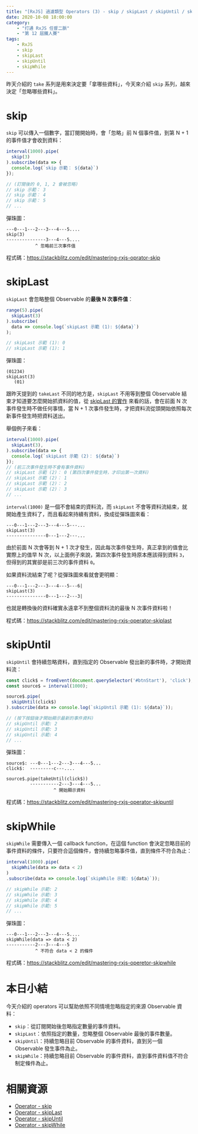 ```yaml
---
title: "[RxJS] 過濾類型 Operators (3) - skip / skipLast / skipUntil / skipWhile"
date: 2020-10-08 18:00:00
category:
	- "打通 RxJS 任督二脈"
	- "第 12 屆鐵人賽"
tags:
	- RxJS
	- skip
	- skipLast
	- skipUntil
	- skipWhile
---
```


昨天介紹的 `take` 系列是用來決定要「拿哪些資料」，今天來介紹 `skip` 系列，越來決定「忽略哪些資料」。

<!--more -->

# skip

`skip` 可以傳入一個數字，當訂閱開始時，會「忽略」前 N 個事件值，到第 N + 1 的事件值才會收到資料：

```typescript
interval(1000).pipe(
  skip(3)
).subscribe(data => {
  console.log(`skip 示範： ${data}`)
});

// (訂閱後的 0, 1, 2 會被忽略)
// skip 示範： 3
// skip 示範： 4
// skip 示範： 5
// ...
```

彈珠圖：

```
---0---1---2---3---4---5....
skip(3)
---------------3---4---5....
           ^ 忽略前三次事件值
```

程式碼：https://stackblitz.com/edit/mastering-rxjs-oprator-skip

# skipLast

`skipLast` 會忽略整個 Observable 的**最後 N 次事件值**：

```typescript
range(5).pipe(
  skipLast(3)
).subscribe(
  data => console.log(`skipLast 示範 (1): ${data}`)
);

// skipLast 示範 (1): 0
// skipLast 示範 (1): 1
```

彈珠圖：

```
(01234)
skipLast(3)
   (01)
```

跟昨天提到的 `takeLast` 不同的地方是，`skipLast` 不用等到整個 Observable 結束才知道要怎麼開始抓資料的值，從 [skipLast 的實作](https://github.com/ReactiveX/rxjs/blob/6.x/src/internal/operators/skipLast.ts) 來看的話，會在前面 N 次事件發生時不做任何事情，當 N + 1 次事件發生時，才把資料流從頭開始依照每次新事件發生時把資料送出。

舉個例子來看：

```typescript
interval(1000).pipe(
  skipLast(3),
).subscribe(data => {
  console.log(`skipLast 示範 (2)： ${data}`)
});
// (前三次事件發生時不會有事件資料)
// skipLast 示範 (2)： 0 (第四次事件發生時，才印出第一次資料)
// skipLast 示範 (2)： 1
// skipLast 示範 (2)： 2
// skipLast 示範 (2)： 3
// ...
```

`interval(1000)` 是一個不會結束的資料流，而 `skipLast` 不會等資料流結束，就開始產生資料了，而且看起來持續有資料，換成從彈珠圖來看：

```
---0---1---2---3---4---5---...
skipLast(3)
---------------0---1---2---...
```

由於前面 N 次會等到 N + 1 次才發生，因此每次事件發生時，真正拿到的值會比實際上的值早 N 次，以上面例子來說，第四次事件發生時原本應該得到資料 `3`，但得到的其實卻是前三次的事件資料 `0`。

如果資料流結束了呢？從彈珠圖來看就會更明顯：

```
---0---1---2---3---4---5---6|
skipLast(3)
---------------0---1---2---3|
```

也就是轉換後的資料確實永遠拿不到整個資料流的最後 N 次事件資料啦！

程式碼：https://stackblitz.com/edit/mastering-rxjs-operator-skiplast

# skipUntil

`skipUntil` 會持續忽略資料，直到指定的 Observable 發出新的事件時，才開始資料流：

```typescript
const click$ = fromEvent(document.querySelector('#btnStart'), 'click');
const source$ = interval(1000);

source$.pipe(
  skipUntil(click$)
).subscribe(data => console.log(`skipUntil 示範 (1): ${data}`));

// (按下按鈕後才開始顯示最新的事件資料)
// skipUntil 示範: 2
// skipUntil 示範: 3
// skipUntil 示範: 4
// ...
```

彈珠圖：

```
source$: ---0---1---2---3---4---5...
click$:  ---------c---....

source$.pipe(takeUntil(click$))
         -----------2---3---4---5...
                  ^ 開始顯示資料
```

程式碼：https://stackblitz.com/edit/mastering-rxjs-operator-skipuntil

# skipWhile

`skipWhile` 需要傳入一個 callback function，在這個 function 會決定忽略目前的事件資料的條件，只要符合這個條件，會持續忽略事件值，直到條件不符合為止：

```typescript
interval(1000).pipe(
  skipWhile(data => data < 2)
)
.subscribe(data => console.log(`skipWhile 示範: ${data}`));

// skipWhile 示範: 2
// skipWhile 示範: 3
// skipWhile 示範: 4
// skipWhile 示範: 5
// ...
```

彈珠圖：

```
---0---1---2---3---4---5....
skipWhile(data => data < 2)
-----------2---3---4---5
           ^ 不符合 data < 2 的條件
```

程式碼：https://stackblitz.com/edit/mastering-rxjs-operetor-skipwhile

# 本日小結

今天介紹的 operators 可以幫助依照不同情境忽略指定的來源 Observable 資料：

- `skip`：從訂閱開始後忽略指定數量的事件資料。
- `skipLast`：依照指定的數量，忽略整個 Observable 最後的事件數量。
- `skipUntil`：持續忽略目前 Observable 的事件資料，直到另一個 Observable 發生事件為止。
- `skipWhile`：持續忽略目前 Observable 的事件資料，直到事件資料值不符合制定條件為止。

# 相關資源

- [Operator - skip](https://rxjs-dev.firebaseapp.com/api/operators/skip)
- [Operator - skipLast](https://rxjs-dev.firebaseapp.com/api/operators/skipLast)
- [Operator - skipUntil](https://rxjs-dev.firebaseapp.com/api/operators/skipUntil)
- [Operator - skipWhile](https://rxjs-dev.firebaseapp.com/api/operators/skipWhile)